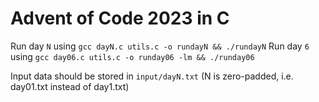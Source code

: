 # Advent of Code 2023 in C
Run day `N` using `gcc dayN.c utils.c -o rundayN && ./rundayN`
Run day `6` using `gcc day06.c utils.c -o runday06 -lm && ./runday06`

Input data should be stored in `input/dayN.txt` (N is zero-padded, i.e. day01.txt instead of day1.txt)
